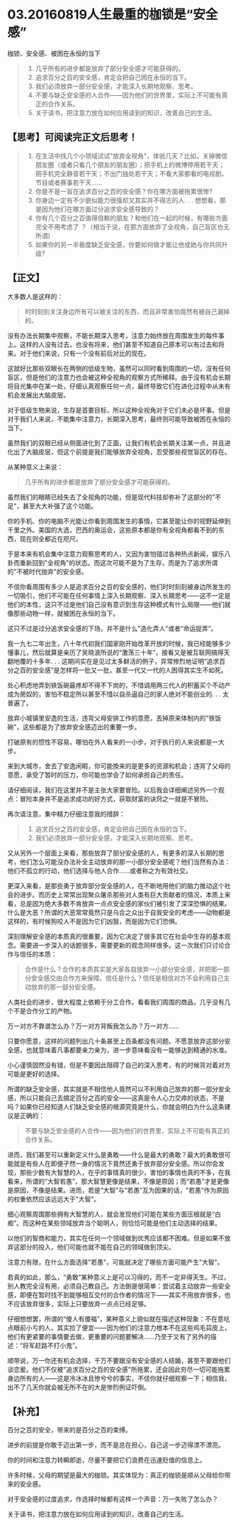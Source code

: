 # 03.20160819人生最重的枷锁是“安全感”

枷锁、安全感、被困在永恒的当下

> 1.  几乎所有的进步都是放弃了部分安全感才可能获得的。
> 2.  追求百分之百的安全感，肯定会把自己困在永恒的当下。
> 3.  我们必须放弃一部分安全感，才能深入长期地观察、思考。
> 4.  不要与缺乏安全感的人合作——因为他们的世界里，实际上不可能有真正的合作关系。
> 5.  关于读书，把注意力放在如何应用读到的知识，改善自己的生活。

## 【思考】可阅读完正文后思考！

> 1.  在生活中找几个小领域试试"放弃全视角"，体验几天？比如，关掉微信朋友圈（或者只看几个朋友的朋友圈）；把手机上的微博停用若干天；把手机完全静音若干天；不出门独处若干天；不看大家都看的电视剧、节目或者赛事若干天……
> 2.  你是不是一盲在追求百分之百的安全感？你在哪方面被拖累很惨?
> 3.  你身边一定有不少貌似能力很强却又其实并不得志的人. . . 想想看，那是因为他们在哪方面过分追求安全感导致的？
> 4.  你有几个百分之百值得倍赖的朋友？和他们在一起的时候，有哪些方面完全不用考虑了 ？（相当于说，在那方面放弃了全视角，自己盲区也无所谓)
> 5.  如果你的另一半极度缺乏安全感，你要如何做才能让他或她与你共同升级?

## 【正文】

大多数人是这样的：

> 时时刻刻关注身边所有可以被关注的东西，而且非常害怕竟然有被自己漏掉的。

没有办法长期集中观察，不能长期深入思考，注意力始终放在周围发生的每件事上。这样的人没有过去，也没有将来，他们甚至不知道自己原本可以有过去和将来。对于他们来说，只有一个没有前后对比的现在。

这就好比那些双眼长在两侧的低级生物，虽然可以同时看到周围的一切，沒有任何盲区，但是他们的注意力也会被这种全视角的观察方式所稀释。由于沒有机会长期将目光集中在某一处，仔细认真观察任何一点，最终导致它们在进化过程中从未有机会发展出大脑皮层。

对于低级生物来说，生存是首要目标，所以这种全视角对于它们未必是坏事。但是对于我们人来说，不能集中注意力，长期深入思考，最终则可能导致被困在永恒的当下。

虽然我们的双眼已经从侧面进化到了正面，让我们有机会长期关注某一点，并且进化出了大脑皮层，但这个前提是我们能够放弃全视角，忍受那些视觉盲区的存在。

从某种意义上来说：

> 几乎所有的进步都是放弃了部分安全感才可能获得的。

虽然我们的眼睛已经失去了全视角的功能，但是现代科技却弥补了这部分的"不足"，甚至大大补强了这个功能。

你的手机、你的电脑不光能让你看到周围发生的事情，它甚至能让你的视野延伸到千里之外。美国的大选，巴西的奥运会，这些原本都是你有全视角都看不到的东西，现在则全都近在咫尺。

于是本来有机会集中注意力观察思考的人，又因为害怕错过各种热点新闻，娱乐八卦而重新回到"全视角"的状态。而这次可能不是为了生存，而是为了追求所谓的"不被时代抛弃"的安全感。

不信你看周围有多少人是追求百分之百的安全感的，他们时时刻刻被身边所发生的一切吸引，他们不可能在任何事情上深入长期观察、深入长期思考——这不一定是他们的本性，这只不过是他们自己没有意识到生存这种模式有什么局限——他们就像那些动物一样，就被困在永恒的当下。

这只不过是过分追求安全感的下场，并不是什么"造化弄人"或者“命运捉弄”。

我一九七二年出生，八十年代初我们国家刚开始改革开放的时候，我已经能够多少懂事儿，然后就算是亲历了吴晓波所说的“激荡三十年”，接看又是被互联网搞得天翻地覆的十多年. . . 这期间实在是见过太多鲜活的例子，异常惨烈地证明“追求百分之百的安全感”是怎样将一批又一批，甚至一代又一代的人困得其实生不如死。

处心积虑地弄到铁饭碗最疼却不得不下岗的，不惜调用两三代人的积蓄买个不动产成为房奴的，害怕不稳定所以甚至不惜以自杀逼自己的家人绝对不能创业的. . . 太普遍了。

放弃小城镇里安逸的生活，违背父母安排工作的意愿，丟掉原来体制内的"铁饭碗"，这些都是为了放弃安全感迈出的重要一步。

打破原有的惯性不容易，哪怕在外人看来的一小步，对于执行的人来说都是一大步。

来到大城市，舍去了安逸闲暇，你可能換来的是更多的资源和机会；违背了父母的意愿，承受了暂时的压力，你可能也学会了如何承担自己的责任。

请仔细阅读，我们在这里并不是主张大家要冒险。以后我会详细阐述另外一个观点：冒险本身并不是追求成功的好方式，获取财富的诀窍之一就是不冒险。

再次请注意，集中精力仔细注意我的措辞：

> 1.  追求百分之百的安全感，肯定会把自己困在永恒的当下。
> 2.  我们必须放弃一部分安全感，才能深入长期地观察、思考。

又从另外一个层面上来看，那些放弃了部分安全感的人，有更多的深入长期的思考，他们怎么可能没办法补全主动放弃的那一小部分安全感呢？他们当然有办法：他们不孤立的行动，他们选择与他人合作……或者称之为有效社交。

更深入来看，是那些勇于放弃部分安全感的人，在不断地用他们的脑力推动这个社会的进步。而历史上常常出现聚众屠杀那些对人类有巨大贡献者的情况，本质上来看，总是因为绝大多数不肯放弃一点点安全感的家伙们被引发了深深恐惧的结果。什么是大恶？所谓的大恶常常竟然只是乌合之众出于自我安全的考虑——动物都是这样的，有时候狗咬人不是因为它们凶狠，而是因为它们恐惧。

深刻理解安全感的本质真的很重要，因为它决定了很多其它在社会中生存的基本观念。需要进一步深入的话题很多，需要更新的观念同样很多。这一次我们只讨论合作与信任的本质：

> 合作是什么？合作的本质其实是大家各自放弃一小部分安全感，并把那一部分安全感交由合作方来保障。信任是什么？信任是相信对方不会利用自己主动放弃的那一部分安全感。

人类社会的进步，很大程度上依赖于分工合作。看看我们周围的商品，几乎没有几个不是合作分工的产物。

万一对方不靠谱怎么办？万一对方背叛我怎么办？万一对方……

只要你愿意，这样的问题列出几十条甚至上百条都没有问题。不愿意放弃这部分安全感，也就意味着凡事都要亲力亲为，进一步意味看没有一能够达到精通的水准。

小心谨慎固然没有错，但是不要因此阻碍了自己的深入思考，有的时候背对着对方可能是更好的选择。

所谓的缺乏安全感，其实就是不相信他人竟然可以不利用自己放弃的那一部分安全感，所以只能自己去搞定百分之百的安全——这真是令人心力交瘁的状态，不是吗？如果你已经知道人们缺乏安全感的根源究竟是什么，你就会明白为什么这条建议是正确的：

> 不要与缺乏安全感的人合作——因为他们的世界里，实际上不可能有真正的合作关系。

进而，我们甚至可以重新定义什么是勇敢——什么是最大的勇敢？最大的勇敢很可能就是有些人在即便孑然一身的情况下竟然还勇于放弃部分安全感。所以你会发现，那些少数有大智慧的人，在乎的事情真的很少，害怕的事情也真的不多，在我看来，所谓的“大智若愚”，那大智慧更像是结果，不像是原因；而“若愚”才是更像是原因，不像是结果。进而，若是“大智”与“若愚”互为因果的话，"若愚"作为原因的权重依然应该远远大于"大智"。

细心观察周围那些拥有大智慧的人，就会发现他们可能在某些方面压根就是“白痴”。而这种在某些领域放弃当个聪明人，则恰恰可能是他们主动选择的结果。

以他们的智商和能力，其实在任何一个领域做到优秀应该都不困难。但是如果不放弃这部分的投入，他们可能也就不能在自己的领域做到顶尖。

注意力有限，在什么方面选择"若愚"，可能就决定了哪些方面可能产生"大智"。

若真的如此，那么，“勇敢”某种意义上是可以习得的，而不一定非得天生。不过，别人教完全沒有用，必须自己教自己。方法倒是很简单：尝试着主动放弃一些安全感，即便在暂时找不到能够相互交付的合作者的情况下——其实不用放弃很多，也不应该放弃很多，实际上只要放弃一点点已经足够。

仔细想想罢，所谓的“傻人有傻福”，某种意义上貌似就在描述这种现象：不在意吃点眼前小亏的人，其实捡了便宜——因为他们的注意力根本不在这些鸡毛蒜皮上，他们有更紧要的事情要去做，更重要的问题要解决……乃至于又有了另外的描述：“将军赶路不打小鬼”。

顺带说，万一你还有机会选择，千万不要跟没有安全感的人结婚，甚至不要跟他们谈恋爰。他们不仅被"追求百分之百的安全感"所拖累，还会因此穷尽一切可能拖累身边所有的人——这是冷冰冰且惨兮兮的事实，不信你就仔细观察一下；相信我，出不了几天你就会被无所不在的大是惨烈例证吓倒。

## 【补充】

百分之百的安全，带来的是百分之百的束缚。

进步的前提是你敢于迈出第一步，而不是总在担心，自己这一步迈得漂不漂亮。

你的时间和注意力转瞬即逝，尽量不要把它们浪费在迅速贬值的信息上。

许多时候，父母的期望是最大的枷锁。其实体现为：真正的枷锁是顺从父母给你带来的安全感。

对于安全感的过度追求，作选择时候都有这样一个声音：万一失败了怎么办？

关于读书，把注意力放在如何应用读到的知识，改善自己的生活。
